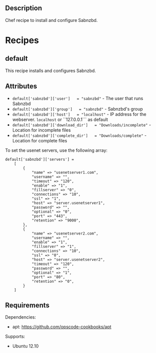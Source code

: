 Description
-----------
Chef recipe to install and configure Sabnzbd.

Recipes
=======
default
-------
This recipe installs and configures Sabnzbd.

Attributes
----------

* ```default['sabnzbd']['user']   = "sabnzbd"``` - The user that runs Sabnzbd
* ```default['sabnzbd']['group']   = "sabnzbd"``` - Sabnzbd's group
* ```default['sabnzbd']['host']   = "localhost"``` - IP address for the webserver. ```localhost``` or ``127.0.0.1``` as default
* ```default['sabnzbd']['download_dir']   = "Downloads/incomplete"``` - Location for incomplete files
* ```default['sabnzbd']['complete_dir']   = "Downloads/complete"``` - Location for complete files

To set the usenet servers, use the following array:

    default['sabnzbd']['servers'] =
        [
            {
                "name" => "usenetserver1.com",
                "username" => "",
                "timeout" => "120",
                "enable" => "1",
                "fillserver" => "0",
                "connections" => "10",
                "ssl" => "1",
                "host" => "server.usenetserver1",
                "password" => "",
                "optional" => "0",
                "port" => "443",
                "retention" => "9000",
            },
            {
                "name" => "usenetserver2.com",
                "username" => "",
                "enable" => "1",
                "fillserver" => "1",
                "connections" => "10",
                "ssl" => "0",
                "host" => "server.usenetserver2",
                "timeout" => "120",
                "password" => "",
                "optional" => "1",
                "port" => "80",
                "retention" => "0",
            }
        ]


Requirements
------------

Dependencies:

* apt: https://github.com/opscode-cookbooks/apt

Supports:

* Ubuntu 12.10
